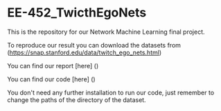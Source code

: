 # EE-452_TwicthEgoNets

This is the repository for our Network Machine Learning final project. 

To reproduce our result you can download the datasets from (https://snap.stanford.edu/data/twitch_ego_nets.html) 

You can find our report [here] ()

You can find our code [here] ()

You don't need any further installation to run our code, just remember to change the paths of the directory of the dataset.
